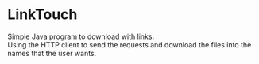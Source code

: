 # LinkTouch

Simple Java program to download with links.<br />
Using the HTTP client to send the requests and download the files into the names that the user wants.<br />
